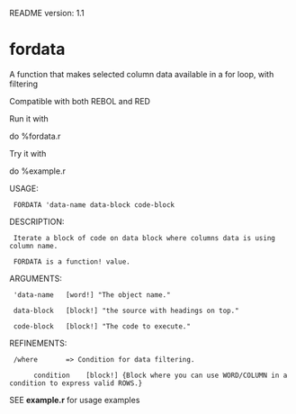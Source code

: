 README version: 1.1

# fordata
A function that makes selected column data available in a for loop, with filtering

Compatible with both REBOL and RED


Run it with 

do %fordata.r

Try it with

do %example.r

USAGE:

     FORDATA 'data-name data-block code-block

DESCRIPTION: 

     Iterate a block of code on data block where columns data is using column name. 

     FORDATA is a function! value.

ARGUMENTS:

     'data-name   [word!] "The object name."
     
     data-block   [block!] "the source with headings on top."

     code-block   [block!] "The code to execute."

REFINEMENTS:

     /where       => Condition for data filtering.

          condition    [block!] {Block where you can use WORD/COLUMN in a condition to express valid ROWS.}

SEE **example.r** for usage examples
